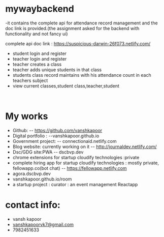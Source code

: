 # mywaybackend
-it contains the complete api for attendance record management and the doc link is provided.(the assignment asked for the backend with functionality and not fancy ui)

complete api doc link : https://suspicious-darwin-26f073.netlify.com/
<br />

- student login and register
- teacher login and register
- teacher creates a class
- teacher adds unique students in that class
- students class record maintains with his attendance count in each teachers subject
- view current classes,student class,teacher,student

<br />

# My works
- Github:
 -- https://github.com/vanshkapoor
- Digital portfolio :
 --vanshkapoor.github.io
- Government project:
 -- connectionaid.netlify.com
- Blog website: currently working on it
 -- http://journaldev.netlify.com/
- Dsc/GDG site:PWA
 -- dscbvp.dev
- chrome extensions for startup cloudify technologies :private
- complete hiring app for startup cloudify technologies : mostly private, fellowapp.co(bot chat)
 -- https://fellowapp.netlify.com
- agora.dscbvp.dev
- vanshkapoor.github.io/room
- a startup project : curator : an event management Reactapp

# contact info:
- vansh kapoor
- vanshkapoorvk7@gmail.com
- 7982451633


